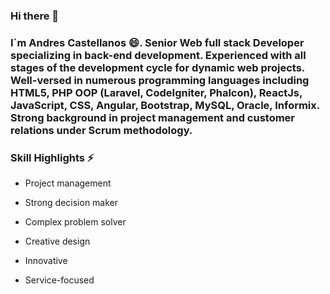 ### Hi there 👋

### I´m Andres Castellanos 😄. Senior Web full stack Developer specializing in back-end development. Experienced with all stages of the development cycle for dynamic web projects. Well-versed in numerous programming languages including HTML5, PHP OOP (Laravel, CodeIgniter, Phalcon), ReactJs, JavaScript, CSS, Angular, Bootstrap, MySQL, Oracle, Informix. Strong background in project management and customer relations under Scrum methodology.

### Skill Highlights ⚡

- Project management
* Strong decision maker
+ Complex problem solver
- Creative design
* Innovative
+ Service-focused


<!--
**camilosama/camilosama** is a ✨ _special_ ✨ repository because its `README.md` (this file) appears on your GitHub profile.

Here are some ideas to get you started:

- 🔭 I’m currently working on ...
- 🌱 I’m currently learning ...
- 👯 I’m looking to collaborate on ...
- 🤔 I’m looking for help with ...
- 💬 Ask me about ...
- 📫 How to reach me: ...
- 😄 Pronouns: ...
- ⚡ Fun fact: ...
-->
